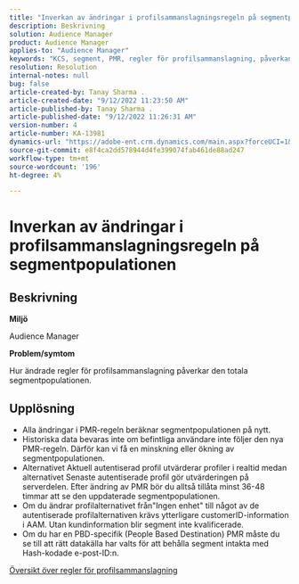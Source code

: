 ```yaml
---
title: "Inverkan av ändringar i profilsammanslagningsregeln på segmentpopulationen"
description: Beskrivning
solution: Audience Manager
product: Audience Manager
applies-to: "Audience Manager"
keywords: "KCS, segment, PMR, regler för profilsammanslagning, påverkan, total befolkning, realtidspopulation, befolkning, förändring"
resolution: Resolution
internal-notes: null
bug: false
article-created-by: Tanay Sharma .
article-created-date: "9/12/2022 11:23:50 AM"
article-published-by: Tanay Sharma .
article-published-date: "9/12/2022 11:26:31 AM"
version-number: 4
article-number: KA-13981
dynamics-url: "https://adobe-ent.crm.dynamics.com/main.aspx?forceUCI=1&pagetype=entityrecord&etn=knowledgearticle&id=02c0eb5d-8d32-ed11-9db1-002248086735"
source-git-commit: e8f4ca2dd578944d4fe399074fab461de88ad247
workflow-type: tm+mt
source-wordcount: '196'
ht-degree: 4%

---
```


# Inverkan av ändringar i profilsammanslagningsregeln på segmentpopulationen

## Beskrivning


<b>Miljö</b>

Audience Manager



<b>Problem/symtom</b>

Hur ändrade regler för profilsammanslagning påverkar den totala segmentpopulationen.


## Upplösning


- Alla ändringar i PMR-regeln beräknar segmentpopulationen på nytt.
- Historiska data bevaras inte om befintliga användare inte följer den nya PMR-regeln. Därför kan vi få en minskning eller ökning av segmentpopulationen.
- Alternativet Aktuell autentiserad profil utvärderar profiler i realtid medan alternativet Senaste autentiserade profil gör utvärderingen på serverdelen. Efter ändring av PMR bör du alltså tillåta minst 36-48 timmar att se den uppdaterade segmentpopulationen.
- Om du ändrar profilalternativet från&quot;Ingen enhet&quot; till något av de autentiserade profilalternativen krävs ytterligare customerID-information i AAM. Utan kundinformation blir segment inte kvalificerade.
- Om du har en PBD-specifik (People Based Destination) PMR måste du se till att rätt datakälla har valts för att behålla segment intakta med Hash-kodade e-post-ID:n.




[Översikt över regler för profilsammanslagning](https://experienceleague.adobe.com/docs/audience-manager/user-guide/features/profile-merge-rules/merge-rules-overview.html?lang=en)
